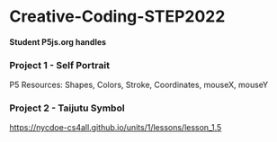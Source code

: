 # Creative-Coding-STEP2022

#### Student P5js.org handles


### Project 1 - Self Portrait
P5 Resources: Shapes, Colors, Stroke, Coordinates, mouseX, mouseY

### Project 2 - Taijutu Symbol
https://nycdoe-cs4all.github.io/units/1/lessons/lesson_1.5
